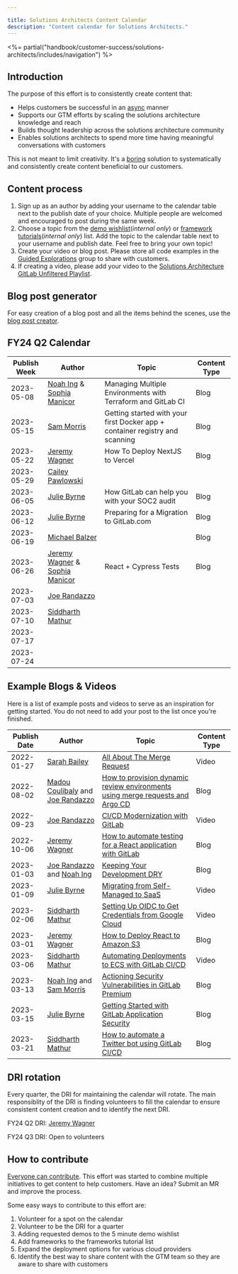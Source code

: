```yaml
---

title: Solutions Architects Content Calendar
description: "Content calendar for Solutions Architects."
---
```







<%= partial("handbook/customer-success/solutions-architects/includes/navigation") %>

## Introduction

The purpose of this effort is to consistently create content that:

- Helps customers be successful in an [async](/handbook/company/culture/all-remote/asynchronous/) manner
- Supports our GTM efforts by scaling the solutions architecture knowledge and reach
- Builds thought leadership across the solutions architecture community
- Enables solutions architects to spend more time having meaningful conversations with customers

This is not meant to limit creativity. It's a [boring](/handbook/values/#boring-solutions) solution to systematically and consistently create content beneficial to our customers. 

## Content process

1. Sign up as an author by adding your username to the calendar table next to the publish date of your choice. Multiple people are welcomed and encouraged to post during the same week.
2. Choose a topic from the [demo wishlist](https://drive.google.com/drive/u/0/search?q=title:%225%20Minute%20Demo%20Framework:%20Demo%20Wishlist%22%20type:document)(_internal only_) or [framework tutorials](https://drive.google.com/drive/u/0/search?q=title:%22Framework%20Tutorials%22%20type:sheet)(_internal only_) list. Add the topic to the calendar table next to your username and publish date. Feel free to bring your own topic!
3. Create your video or blog post. Please store all code examples in the [Guided Explorations](https://gitlab.com/guided-explorations) group to share with customers.
4. If creating a video, please add your video to the [Solutions Architecture GitLab Unfiltered Playlist](https://www.youtube.com/playlist?list=PL05JrBw4t0Ko87g05LlHroe7eLPzCPJUY).

## Blog post generator
For easy creation of a blog post and all the items behind the scenes, use the [blog post creator](https://demos.gitlab.io/applications/blog-post-creator/#/).

## FY24 Q2 Calendar

| Publish Week 	| Author 	| Topic 	| Content Type 	|
|--------------	|--------	|-------	|--------------	|
| 2023-05-08   	| [Noah Ing](https://gitlab.com/noah.ing) & [Sophia Manicor](https://gitlab.com/smanicor) | Managing Multiple Environments with Terraform and GitLab CI | Blog |
| 2023-05-15   	| [Sam Morris](https://gitlab.com/sam) | Getting started with your first Docker app + container registry and scanning | Blog |
| 2023-05-22   	| [Jeremy Wagner](https://gitlab.com/jeremywagner) | How To Deploy NextJS to Vercel  | Blog |
| 2023-05-29   	| [Cailey Pawlowski](https://gitlab.com/cpawlowski) |       	|              	|
| 2023-06-05   	| [Julie Byrne](https://gitlab.com/juliebyrne) | How GitLab can help you with your SOC2 audit | Blog |
| 2023-06-12   	| [Julie Byrne](https://gitlab.com/juliebyrne) | Preparing for a Migration to GitLab.com | Blog |
| 2023-06-19   	| [Michael Balzer](https://gitlab.com/mbalzer) |       	| Blog |
| 2023-06-26   	| [Jeremy Wagner](https://gitlab.com/jeremywagner) & [Sophia Manicor](https://gitlab.com/smanicor) | React + Cypress Tests | Blog |
| 2023-07-03   	| [Joe Randazzo](https://gitlab.com/jrandazzo) |       	|              	|
| 2023-07-10   	| [Siddharth Mathur](https://gitlab.com/smathur) |       	|              	|
| 2023-07-17   	|        	|       	|              	|
| 2023-07-24  	|        	|       	|              	|

## Example Blogs & Videos

Here is a list of example posts and videos to serve as an inspiration for getting started. You do not need to add your post to the list once you're finished.

| Publish Date | Author                                                                                       | Topic                                                                                                                                         | Content Type |
|--------------|----------------------------------------------------------------------------------------------|-----------------------------------------------------------------------------------------------------------------------------------------------|--------------|
| 2022-01-27   | [Sarah Bailey](https://gitlab.com/sbailey1)                                                  | [All About The Merge Request](https://www.youtube.com/watch?v=eTIVgyknA9w )                                                                   | Video        |
| 2022-08-02   | [Madou Coulibaly](https://gitlab.com/madou) and [Joe Randazzo](https://gitlab.com/jrandazzo) | [How to provision dynamic review environments using merge requests and Argo CD](https://about.gitlab.com/blog/2022/08/02/how-to-provision-reviewops/)                 | Blog         |
| 2022-09-23   | [Joe Randazzo](https://gitlab.com/jrandazzo)                                                 | [CI/CD Modernization with GitLab]( https://www.youtube.com/watch?v=QGAaif8lY0A&ab_channel=GitLabUnfiltered )                                  | Video        |
| 2022-10-06   | [Jeremy Wagner]( https://gitlab.com/jeremywagner )                                           | [How to automate testing for a React application with GitLab](https://about.gitlab.com/blog/2022/11/01/how-to-automate-testing-for-a-react-application-with-gitlab/)  | Blog         |
| 2023-01-03   | [Joe Randazzo](https://gitlab.com/jrandazzo) and [Noah Ing](https://gitlab.com/noah)         | [Keeping Your Development DRY](https://about.gitlab.com/blog/2023/01/03/keeping-your-development-dry/)                                                                | Blog         |
| 2023-01-09   | [Julie Byrne](https://gitlab.com/juliebyrne)                                                 | [Migrating from Self-Managed to SaaS](https://youtu.be/L11mZqQKuwo)                                                                           | Video        |
| 2023-02-06   | [Siddharth Mathur](https://gitlab.com/smathur)                                               | [Setting Up OIDC to Get Credentials from Google Cloud](https://www.youtube.com/watch?v=Psfy3dIa6w8&list=PL05JrBw4t0KrjbWGBOq710-WAUpQTVial)   | Video        |
| 2023-03-01   | [Jeremy Wagner](https://gitlab.com/jeremywagner)                                             | [How to Deploy React to Amazon S3](https://about.gitlab.com/blog/2023/03/01/how-to-deploy-react-to-amazon-s3/)                                                        | Blog         |
| 2023-03-06   | [Siddharth Mathur](https://gitlab.com/smathur)                                               | [Automating Deployments to ECS with GitLab CI/CD](https://youtu.be/Grc_5v4rOFI)                                                               | Video        |
| 2023-03-13   | [Noah Ing](https://gitlab.com/noah) and [Sam Morris](https://gitlab.com/sam)                 | [Actioning Security Vulnerabilities in GitLab Premium](https://about.gitlab.com/blog/2023/03/13/actioning-security-vulnerabilities-in-gitlab-premium/)                | Blog         |
| 2023-03-15   | [Julie Byrne](https://gitlab.com/juliebyrne)                                                 | [Getting Started with GitLab Application Security](https://about.gitlab.com/blog/2023/03/15/getting-started-with-gitlab-application-security/)                        | Blog         |
| 2023-03-21   | [Siddharth Mathur](https://gitlab.com/smathur)                                               | [How to automate a Twitter bot using GitLab CI/CD](https://about.gitlab.com/blog/2023/03/21/automating-a-twitter-bot-using-gitlab-cicd/)                              | Blog         |

## DRI rotation

Every quarter, the DRI for maintaining the calendar will rotate. The main responsiblity of the DRI is finding volunteers to fill the calendar to ensure consistent content creation and to identify the next DRI.

FY24 Q2 DRI: [Jeremy Wagner](https://gitlab.com/jeremywagner)

FY24 Q3 DRI: Open to volunteers

## How to contribute

[Everyone can contribute](/handbook/company/mission/#background). This effort was started to combine multiple initiatives to get content to help customers. Have an idea? Submit an MR and improve the process.

Some easy ways to contribute to this effort are:

1. Volunteer for a spot on the calendar
2. Volunteer to be the DRI for a quarter
3. Adding requested demos to the 5 minute demo wishlist
4. Add frameworks to the frameworks tutorial list
5. Expand the deployment options for various cloud providers
6. Identify the best way to share content with the GTM team so they are aware to share with customers
